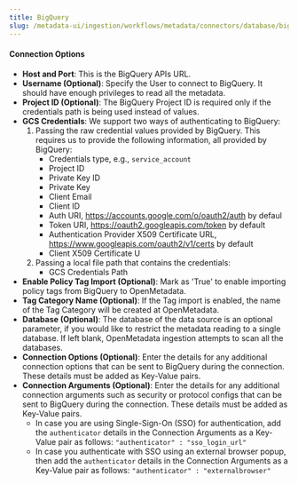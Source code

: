 ```yaml
---
title: BigQuery
slug: /metadata-ui/ingestion/workflows/metadata/connectors/database/bigquery
---
```


<ConnectorIntro connector="BigQuery" hasUsage="true" />

<Requirements />

<MetadataIngestionService connector="BigQuery"/>

<h4>Connection Options</h4>

- **Host and Port**: This is the BigQuery APIs URL.
- **Username (Optional)**: Specify the User to connect to BigQuery. It should have enough privileges to read all the metadata.
- **Project ID (Optional)**: The BigQuery Project ID is required only if the credentials path is being used instead of values.
- **GCS Credentials**: We support two ways of authenticating to BigQuery:
    1. Passing the raw credential values provided by BigQuery. This requires us to provide the following information, all provided by BigQuery:
       - Credentials type, e.g., `service_account`
       - Project ID
       - Private Key ID
       - Private Key
       - Client Email
       - Client ID
       - Auth URI, https://accounts.google.com/o/oauth2/auth by defaul
       - Token URI, https://oauth2.googleapis.com/token by default
       - Authentication Provider X509 Certificate URL, https://www.googleapis.com/oauth2/v1/certs by default
       - Client X509 Certificate U
    2. Passing a local file path that contains the credentials:
       - GCS Credentials Path
- **Enable Policy Tag Import (Optional)**: Mark as 'True' to enable importing policy tags from BigQuery to OpenMetadata.
- **Tag Category Name (Optional)**: If the Tag import is enabled, the name of the Tag Category will be created at OpenMetadata.
- **Database (Optional)**: The database of the data source is an optional parameter, if you would like to restrict the metadata reading to a single database. If left blank, OpenMetadata ingestion attempts to scan all the databases.
- **Connection Options (Optional)**: Enter the details for any additional connection options that can be sent to BigQuery during the connection. These details must be added as Key-Value pairs.
- **Connection Arguments (Optional)**: Enter the details for any additional connection arguments such as security or protocol configs that can be sent to BigQuery during the connection. These details must be added as Key-Value pairs. 
  - In case you are using Single-Sign-On (SSO) for authentication, add the `authenticator` details in the Connection Arguments as a Key-Value pair as follows: `"authenticator" : "sso_login_url"`
  - In case you authenticate with SSO using an external browser popup, then add the `authenticator` details in the Connection Arguments as a Key-Value pair as follows: `"authenticator" : "externalbrowser"`

<IngestionScheduleAndDeploy />

<ConnectorOutro connector="BigQuery" hasUsage="true" />

